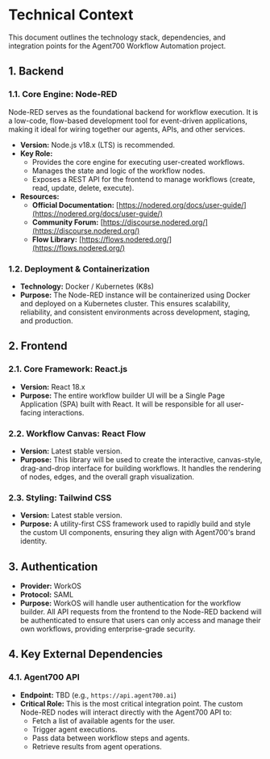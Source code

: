 # Technical Context

This document outlines the technology stack, dependencies, and integration points for the Agent700 Workflow Automation project.

## 1. Backend

### 1.1. Core Engine: Node-RED

Node-RED serves as the foundational backend for workflow execution. It is a low-code, flow-based development tool for event-driven applications, making it ideal for wiring together our agents, APIs, and other services.

-   **Version:** Node.js v18.x (LTS) is recommended.
-   **Key Role:**
    -   Provides the core engine for executing user-created workflows.
    -   Manages the state and logic of the workflow nodes.
    -   Exposes a REST API for the frontend to manage workflows (create, read, update, delete, execute).
-   **Resources:**
    -   **Official Documentation:** [https://nodered.org/docs/user-guide/](https://nodered.org/docs/user-guide/)
    -   **Community Forum:** [https://discourse.nodered.org/](https://discourse.nodered.org/)
    -   **Flow Library:** [https://flows.nodered.org/](https://flows.nodered.org/)

### 1.2. Deployment & Containerization

-   **Technology:** Docker / Kubernetes (K8s)
-   **Purpose:** The Node-RED instance will be containerized using Docker and deployed on a Kubernetes cluster. This ensures scalability, reliability, and consistent environments across development, staging, and production.

## 2. Frontend

### 2.1. Core Framework: React.js

-   **Version:** React 18.x
-   **Purpose:** The entire workflow builder UI will be a Single Page Application (SPA) built with React. It will be responsible for all user-facing interactions.

### 2.2. Workflow Canvas: React Flow

-   **Version:** Latest stable version.
-   **Purpose:** This library will be used to create the interactive, canvas-style, drag-and-drop interface for building workflows. It handles the rendering of nodes, edges, and the overall graph visualization.

### 2.3. Styling: Tailwind CSS

-   **Version:** Latest stable version.
-   **Purpose:** A utility-first CSS framework used to rapidly build and style the custom UI components, ensuring they align with Agent700's brand identity.

## 3. Authentication

-   **Provider:** WorkOS
-   **Protocol:** SAML
-   **Purpose:** WorkOS will handle user authentication for the workflow builder. All API requests from the frontend to the Node-RED backend will be authenticated to ensure that users can only access and manage their own workflows, providing enterprise-grade security.

## 4. Key External Dependencies

### 4.1. Agent700 API

-   **Endpoint:** TBD (e.g., `https://api.agent700.ai`)
-   **Critical Role:** This is the most critical integration point. The custom Node-RED nodes will interact directly with the Agent700 API to:
    -   Fetch a list of available agents for the user.
    -   Trigger agent executions.
    -   Pass data between workflow steps and agents.
    -   Retrieve results from agent operations.